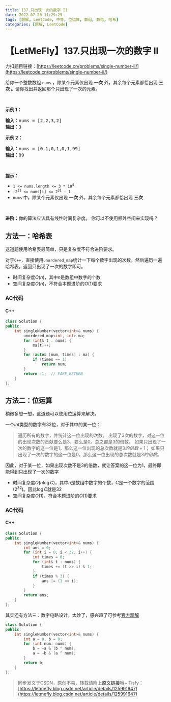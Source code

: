 ```yaml
---
title: 137.只出现一次的数字 II
date: 2022-07-26 11:29:25
tags: [题解, LeetCode, 中等, 位运算, 数组, 数电, 哈希]
categories: [题解, LeetCode]
---
```


# 【LetMeFly】137.只出现一次的数字 II

力扣题目链接：[https://leetcode.cn/problems/single-number-ii/](https://leetcode.cn/problems/single-number-ii/)

<p>给你一个整数数组 <code>nums</code> ，除某个元素仅出现 <strong>一次</strong> 外，其余每个元素都恰出现 <strong>三次 。</strong>请你找出并返回那个只出现了一次的元素。</p>

<p> </p>

<p><strong>示例 1：</strong></p>

<pre>
<strong>输入：</strong>nums = [2,2,3,2]
<strong>输出：</strong>3
</pre>

<p><strong>示例 2：</strong></p>

<pre>
<strong>输入：</strong>nums = [0,1,0,1,0,1,99]
<strong>输出：</strong>99
</pre>

<p> </p>

<p><strong>提示：</strong></p>

<ul>
	<li><code>1 <= nums.length <= 3 * 10<sup>4</sup></code></li>
	<li><code>-2<sup>31</sup> <= nums[i] <= 2<sup>31</sup> - 1</code></li>
	<li><code>nums</code> 中，除某个元素仅出现 <strong>一次</strong> 外，其余每个元素都恰出现 <strong>三次</strong></li>
</ul>

<p> </p>

<p><strong>进阶：</strong>你的算法应该具有线性时间复杂度。 你可以不使用额外空间来实现吗？</p>


    
## 方法一：哈希表

这道题使用哈希表最简单，只是复杂度不符合进阶要求。

对于```C++```，直接使用```unordered_map```统计一下每个数字出现的次数，然后遍历一遍哈希表，返回只出现了一次的数字即可。

+ 时间复杂度$O(n)$，其中$n$是数组中数字的个数
+ 空间复杂度$O(n)$，不符合本题进阶的$O(1)$要求

### AC代码

#### C++

```cpp
class Solution {
public:
    int singleNumber(vector<int>& nums) {
        unordered_map<int, int> ma;
        for (int& t : nums) {
            ma[t]++;
        }
        for (auto& [num, times] : ma) {
            if (times == 1)
                return num;
        }
        return -1;  // FAKE_RETURN
    }
};
```

## 方法二：位运算

稍微多想一想，这道题可以使用位运算来解决。

一个$int$类型的数字有$32$位，对于其中的某一位：

> 遍历所有的数字，并统计这一位出现的次数。
> 出现了$3$次的数字，对这一位的出现次数的贡献要么是$3$，要么是$0$。总之都是$3$的倍数。
> 如果只出现了一次的数字的这一位是$1$，那么这一位出现的总次数就是$3的倍数+1$；
> 如果只出现了一次的数字的这一位是$0$，那么这一位出现的总次数就是$3的倍数$。

因此，对于某一位，如果出现次数不是$3$的倍数，就让答案的这一位为$1$，最终即能得到只出现了一次的数字

+ 时间复杂度$O(n\log C)$，其中$n$是数组中数字的个数，$C$是一个数字的范围($2^{32}$)。因此$\log C$就是$32$
+ 空间复杂度$O(1)$，符合本题进阶的$O(1)$要求

### AC代码

#### C++

```cpp
class Solution {
public:
    int singleNumber(vector<int>& nums) {
        int ans = 0;
        for (int i = 0; i < 32; i++) {
            int times = 0;
            for (int& t : nums) {
                times += (t >> i) & 1;
            }
            if (times % 3) {
                ans |= (1 << i);
            }
        }
        return ans;
    }
};
```

其实还有方法三：数字电路设计。太妙了，感兴趣了可参考[官方题解](https://leetcode.cn/problems/single-number-ii/solution/zhi-chu-xian-yi-ci-de-shu-zi-ii-by-leetc-23t6/)

```cpp
class Solution {
public:
    int singleNumber(vector<int>& nums) {
        int a = 0, b = 0;
        for (int num: nums) {
            b = ~a & (b ^ num);
            a = ~b & (a ^ num);
        }
        return b;
    }
};
```

> 同步发文于CSDN，原创不易，转载请附上[原文链接](https://blog.letmefly.xyz/2022/07/26/LeetCode%200137.%E5%8F%AA%E5%87%BA%E7%8E%B0%E4%B8%80%E6%AC%A1%E7%9A%84%E6%95%B0%E5%AD%97II/)哦~
> Tisfy：[https://letmefly.blog.csdn.net/article/details/125991647](https://letmefly.blog.csdn.net/article/details/125991647)
